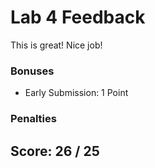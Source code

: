 # Lab 4 Feedback

This is great! Nice job!

### Bonuses
- Early Submission: 1 Point		

### Penalties


## Score: 26 / 25

